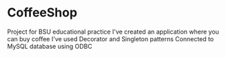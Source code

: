 # CoffeeShop
Project for BSU educational practice 
I've created an application where you can buy coffee
I've used Decorator and Singleton patterns
Connected to MySQL database using ODBC
